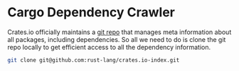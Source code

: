 # Cargo Dependency Crawler

Crates.io officially maintains a [git repo](https://github.com/rust-lang/crates.io-index) that manages meta information about all packages, including dependencies. So all we need to do is clone the git repo locally to get efficient access to all the dependency information.

```bash
git clone git@github.com:rust-lang/crates.io-index.git
```